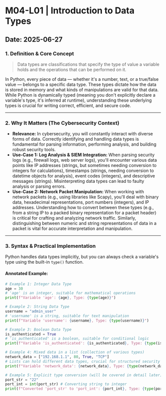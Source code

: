 # M04-L01 | Introduction to Data Types

**Date:** 2025-06-27
---
### 1. Definition & Core Concept
> Data types are classifications that specify the type of value a variable holds and the operations that can be performed on it.

In Python, every piece of data — whether it's a number, text, or a true/false value — belongs to a specific data type. These types dictate how the data is stored in memory and what kinds of manipulations are valid for that data. While Python is dynamically typed (meaning you don't explicitly declare a variable's type, it's inferred at runtime), understanding these underlying types is crucial for writing correct, efficient, and secure code.

---
### 2. Why It Matters (The Cybersecurity Context)
* **Relevance:** In cybersecurity, you will constantly interact with diverse forms of data. Correctly identifying and handling data types is fundamental for parsing information, performing analysis, and building robust security tools.
* **Use-Case 1:** **Log Analysis & SIEM Integration:** When parsing security logs (e.g., firewall logs, web server logs), you'll encounter various data points like IP addresses (strings, but sometimes needing conversion to integers for calculations), timestamps (strings, needing conversion to datetime objects for analysis), event codes (integers), and descriptive messages (strings). Misinterpreting data types can lead to faulty analysis or parsing errors.
* **Use-Case 2:** **Network Packet Manipulation:** When working with network packets (e.g., using libraries like Scapy), you'll deal with binary data, hexadecimal representations, port numbers (integers), and IP addresses. Understanding how to convert between these types (e.g., from a string IP to a packed binary representation for a packet header) is critical for crafting and analyzing network traffic. Similarly, distinguishing between numeric and string representations of data in a packet is vital for accurate interpretation and manipulation.

---
### 3. Syntax & Practical Implementation
Python handles data types implicitly, but you can always check a variable's type using the built-in `type()` function.

#### Annotated Example:
```python
# Example 1: Integer Data Type
age = 30
# 'age' is an integer, suitable for mathematical operations
print(f"Variable 'age': {age}, Type: {type(age)}") 

# Example 2: String Data Type
username = "admin_user"
# 'username' is a string, suitable for text manipulation
print(f"Variable 'username': {username}, Type: {type(username)}")

# Example 3: Boolean Data Type
is_authenticated = True
# 'is_authenticated' is a boolean, suitable for conditional logic
print(f"Variable 'is_authenticated': {is_authenticated}, Type: {type(is_authenticated)}")

# Example 4: Mixed data in a list (collection of various types)
network_data = ["192.168.1.1", 80, True, "TCP"]
# Lists can hold different data types, crucial for structured security data
print(f"Variable 'network_data': {network_data}, Type: {type(network_data)}")

# Example 5: Explicit type conversion (will be covered in detail later)
port_str = "22"
port_int = int(port_str) # Converting string to integer
print(f"Converted 'port_str' to 'port_int': {port_int}, Type: {type(port_int)}")